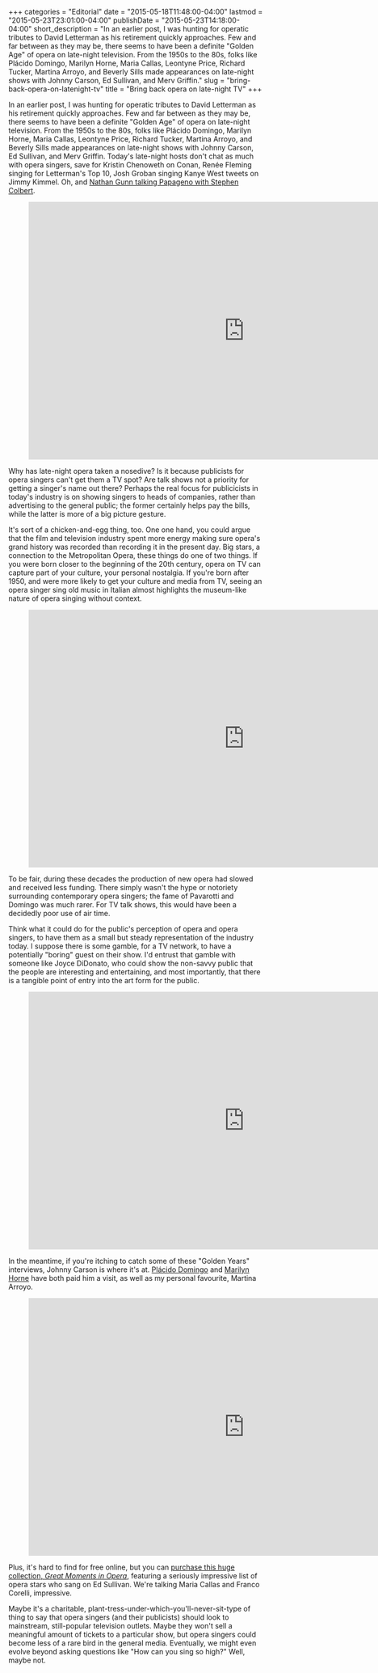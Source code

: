 +++
categories = "Editorial"
date = "2015-05-18T11:48:00-04:00"
lastmod = "2015-05-23T23:01:00-04:00"
publishDate = "2015-05-23T14:18:00-04:00"
short_description = "In an earlier post, I was hunting for operatic tributes to David Letterman as his retirement quickly approaches. Few and far between as they may be, there seems to have been a definite \"Golden Age\" of opera on late-night television. From the 1950s to the 80s, folks like Plácido Domingo, Marilyn Horne, Maria Callas, Leontyne Price, Richard Tucker, Martina Arroyo, and Beverly Sills made appearances on late-night shows with Johnny Carson, Ed Sullivan, and Merv Griffin."
slug = "bring-back-opera-on-latenight-tv"
title = "Bring back opera on late-night TV"
+++

In an earlier post, I was hunting for operatic tributes to David Letterman as his retirement quickly approaches. Few and far between as they may be, there seems to have been a definite "Golden Age" of opera on late-night television. From the 1950s to the 80s, folks like Plácido Domingo, Marilyn Horne, Maria Callas, Leontyne Price, Richard Tucker, Martina Arroyo, and Beverly Sills made appearances on late-night shows with Johnny Carson, Ed Sullivan, and Merv Griffin. Today's late-night hosts don't chat as much with opera singers, save for Kristin Chenoweth on Conan, Renée Fleming singing for Letterman's Top 10, Josh Groban singing Kanye West tweets on Jimmy Kimmel. Oh, and [Nathan Gunn talking Papageno with Stephen Colbert](http://www.ovguide.com/tv_episode/the-colbert-report-season-4-episode-61-nathan-gunn-365962).

<figure data-type="video">
<iframe width="854" height="510" src="https://www.youtube.com/embed/kZiGk5mTIHM" frameborder="0" allowfullscreen></iframe>
</figure>

Why has late-night opera taken a nosedive? Is it because publicists for opera singers can't get them a TV spot? Are talk shows not a priority for getting a singer's name out there? Perhaps the real focus for publicicists in today's industry is on showing singers to heads of companies, rather than advertising to the general public; the former certainly helps pay the bills, while the latter is more of a big picture gesture.

It's sort of a chicken-and-egg thing, too. One one hand, you could argue that the film and television industry spent more energy making sure opera's grand history was recorded than recording it in the present day. Big stars, a connection to the Metropolitan Opera, these things do one of two things. If you were born closer to the beginning of the 20th century, opera on TV can capture part of your culture, your personal nostalgia. If you're born after 1950, and were more likely to get your culture and media from TV, seeing an opera singer sing old music in Italian almost highlights the museum-like nature of opera singing without context.

<figure data-type="video">
<iframe width="854" height="510" src="https://www.youtube.com/embed/xXE0DAPOfVI?list=PL5dRY_RcMeenoViJjsZzQ_K842DpI7pPP" frameborder="0" allowfullscreen></iframe>
</figure>

To be fair, during these decades the production of new opera had slowed and received less funding. There simply wasn't the hype or notoriety surrounding contemporary opera singers; the fame of Pavarotti and Domingo was much rarer. For TV talk shows, this would have been a decidedly poor use of air time.

Think what it could do for the public's perception of opera and opera singers, to have them as a small but steady representation of the industry today. I suppose there is some gamble, for a TV network, to have a potentially "boring" guest on their show. I'd entrust that gamble with someone like Joyce DiDonato, who could show the non-savvy public that the people are interesting and entertaining, and most importantly, that there is a tangible point of entry into the art form for the public.

<figure data-type="video">
<iframe width="854" height="510" src="https://www.youtube.com/embed/G7V7kX8n3xs" frameborder="0" allowfullscreen></iframe>
</figure>

In the meantime, if you're itching to catch some of these "Golden Years" interviews, Johnny Carson is where it's at. [Plácido Domingo](https://www.youtube.com/watch?v=VaC3YhvaDDs) and [Marilyn Horne](https://www.youtube.com/watch?v=2f4yWsmKIVE) have both paid him a visit, as well as my personal favourite, Martina Arroyo.

<figure data-type="video">
<iframe width="854" height="510" src="https://www.youtube.com/embed/y3bY7qMTCsU" frameborder="0" allowfullscreen></iframe>
</figure>

Plus, it's hard to find for free online, but you can [purchase this huge collection, *Great Moments in Opera*](http://www.edsullivan.com/products/great-moments-in-opera/), featuring a seriously impressive list of opera stars who sang on Ed Sullivan. We're talking Maria Callas and Franco Corelli, impressive.

Maybe it's a charitable, plant-tress-under-which-you'll-never-sit-type of thing to say that opera singers (and their publicists) should look to mainstream, still-popular television outlets. Maybe they won't sell a meaningful amount of tickets to a particular show, but opera singers could become less of a rare bird in the general media. Eventually, we might even evolve beyond asking questions like "How can you sing so high?" Well, maybe not.
